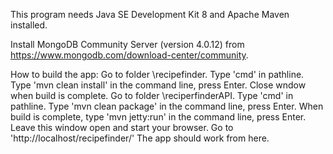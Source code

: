 This program needs Java SE Development Kit 8 and Apache Maven installed.

Install MongoDB Community Server (version 4.0.12) from https://www.mongodb.com/download-center/community.

How to build the app:
Go to folder \recipefinder.
Type 'cmd' in pathline.
Type 'mvn clean install' in the command line, press Enter.
Close wndow when build is complete.
Go to folder \reciperfinderAPI.
Type 'cmd' in pathline.
Type 'mvn clean package' in the command line, press Enter.
When build is complete, type 'mvn jetty:run' in the command line, press Enter.
Leave this window open and start your browser.
Go to 'http://localhost/recipefinder/'
The app should work from here.